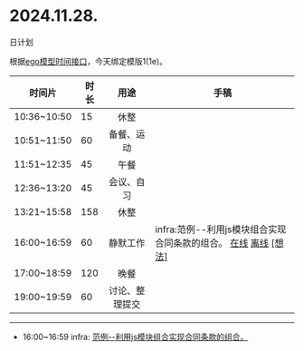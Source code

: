 # 2024.11.28.
日计划

根据[ego模型时间接口](https://gitee.com/hyg/blog/blob/master/timeflow.md)，今天绑定模版1(1e)。

| 时间片 | 时长 | 用途 | 手稿 |
| --- | --- | :---: | --- |
| 10:36~10:50 | 15 | 休整 |  |
| 10:51~11:50 | 60 | 备餐、运动 |  |
| 11:51~12:35 | 45 | 午餐 |  |
| 12:36~13:20 | 45 | 会议、自习 |  |
| 13:21~15:58 | 158 | 休整 |  |
| 16:00~16:59 | 60 | 静默工作 | infra:范例--利用js模块组合实现合同条款的组合。 [在线](http://simp.ly/p/4QDThK) [离线](../../draft/2024/11/20241128160000.md) <a href="mailto:huangyg@mars22.com?subject=关于2024.11.28.[infra:范例--利用js模块组合实现合同条款的组合。]任务&body=日期: 20241128%0D%0A序号: 5%0D%0A手稿:../../draft/2024/11/20241128160000.md%0D%0A---请勿修改邮件主题及以上内容 从下一行开始写您的想法---%0D%0A">[想法]</a> |
| 17:00~18:59 | 120 | 晚餐 |  |
| 19:00~19:59 | 60 | 讨论、整理提交 |  |

---

- 16:00~16:59	infra: [范例--利用js模块组合实现合同条款的组合。](../../draft/2024/11/20241128.01.md)
